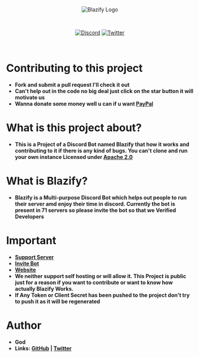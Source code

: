 <div align="center">
  <br />
  <p>
    <img src="https://cdn.discordapp.com/avatars/719482391223205918/045ef202ee95380e8e13acab5d3f9d91.webp?size=2048" alt="Blazify Logo" />
  </p>
  <br />
  <p>
    <a href="https://discord.gg/UDuBXKW"><img src="https://discordapp.com/api/guilds/714874374070599720/widget.png?style=shield" alt="Discord" /></a>
    <a href="https://twitter.com/ABlazify"><img src="https://img.shields.io/twitter/follow/ABlazify?label=Follow&style=social" alt="Twitter" /></a>
  </p>
  <br />
  <p>
  </p>
</div>

# Contributing to this project

* **Fork and submit a pull request I'll check it out**
* **Can't help out in the code no big deal just click on the star button it will motivate us**
* **Wanna donate some money well u can if u want [PayPal](https://paypal.me/roahgaming)**

# What is this project about?

* **This is a Project of a Discord Bot named Blazify that how it works and contributing to it if there is any kind of bugs. You can't clone and run your own instance Licensed under [Apache 2.0](https://github.com/Blazify/blazify-discord-bot/blob/Typescript_Version/LICENSE)**

# What is Blazify?

* **Blazify is a Multi-purpose Discord Bot which helps out people to run their server amd enjoy their time in discord. Currently the bot is present in 71 servers so please invite the bot so that we Verified Developers**

# Important
* **[Support Server](https://discord.gg/UDuBXKW)**
* **[Invite Bot](https://discord.com/api/oauth2/authorize?client_id=696756322825404416&permissions=8&scope=bot)**
* **[Website](https://blazify-bot.glitch.me)**
* **We neither support self hosting or will allow it. This Project is public just for a reason if you want to contribute or want to know how actually Blazify Works.**
* **If Any Token or Client Secret has been pushed to the project don't try to push it as it will be regenerated**


# Author
* **God**
* **Links: [GitHub](https://github.com/IamGoDsoIamBest) | [Twitter](https://twitter.com/ABlazify)**
